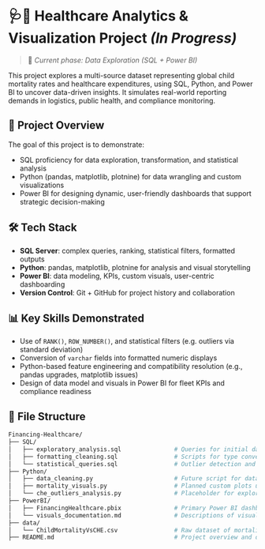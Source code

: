 #  🩺🏥 Healthcare Analytics & Visualization Project *(In Progress)*
> 🚧 *Current phase: Data Exploration (SQL + Power BI)*

This project explores a multi-source dataset representing global child mortality rates and healthcare expenditures, using SQL, Python, and Power BI to uncover data-driven insights. It simulates real-world reporting demands in logistics, public health, and compliance monitoring.

## 📁 Project Overview

The goal of this project is to demonstrate:
- SQL proficiency for data exploration, transformation, and statistical analysis
- Python (pandas, matplotlib, plotnine) for data wrangling and custom visualizations
- Power BI for designing dynamic, user-friendly dashboards that support strategic decision-making

## 🛠️ Tech Stack
- **SQL Server**: complex queries, ranking, statistical filters, formatted outputs
- **Python**: pandas, matplotlib, plotnine for analysis and visual storytelling
- **Power BI**: data modeling, KPIs, custom visuals, user-centric dashboarding
- **Version Control**: Git + GitHub for project history and collaboration

## 📊 Key Skills Demonstrated
- Use of `RANK()`, `ROW_NUMBER()`, and statistical filters (e.g. outliers via standard deviation)
- Conversion of `varchar` fields into formatted numeric displays
- Python-based feature engineering and compatibility resolution (e.g., pandas upgrades, matplotlib issues)
- Design of data model and visuals in Power BI for fleet KPIs and compliance readiness

## 📁 File Structure

```bash
Financing-Healthcare/
├── SQL/
│   ├── exploratory_analysis.sql               # Queries for initial data exploration and profiling
│   ├── formatting_cleaning.sql                # Scripts for type conversion, formatting, and null handling
│   └── statistical_queries.sql                # Outlier detection and distribution analysis
├── Python/
│   ├── data_cleaning.py                       # Future script for data wrangling using pandas
│   ├── mortality_visuals.py                   # Planned custom plots using plotnine/matplotlib
│   └── che_outliers_analysis.py               # Placeholder for exploratory comparisons
├── PowerBI/
│   ├── FinancingHealthcare.pbix               # Primary Power BI dashboard file
│   └── visuals_documentation.md               # Descriptions of visuals, bookmarks, and interactivity logic
├── data/
│   └── ChildMortalityVsCHE.csv                # Raw dataset of mortality and healthcare expenditure
├── README.md                                  # Project overview and documentation

